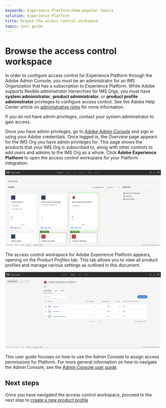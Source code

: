 ```yaml
---
keywords: Experience Platform;home;popular topics
solution: Experience Platform
title: Browse the access control workspace
topic: user guide
---
```


# Browse the access control workspace

In order to configure access control for Experience Platform through the Adobe Admin Console, you must be an administrator for an IMS Organization that has a subscription to Experience Platform. While Adobe supports flexible administrator hierarchies for IMS Orgs, you must have **system administrator**, **product administrator**, or **product profile administrator** privileges to configure access control. See the Adobe Help Center article on [administrative roles](https://helpx.adobe.com/enterprise/using/admin-roles.html) for more information.

If you do not have admin privileges, contact your system administrator to gain access.

Once you have admin privileges, go to [Adobe Admin Console](https://adminconsole.adobe.com) and sign in using your Adobe credentials. Once logged in, the *Overview* page appears for the IMS Org you have admin privileges for. This page shows the products that your IMS Org is subscribed to, along with other controls to add users and admins to the IMS Org as a whole. Click **Adobe Experience Platform** to open the access control workspace for your Platform integration.

![overview-page](../images/overview-page.png)

The access control workspace for Adobe Experience Platform appears, opening on the *Product Profiles* tab. This tab allows you to view all product profiles and manage various settings as outlined in this document.

![platform-access-control](../images/platform-access-control.png)

This user guide focuses on how to use the Admin Console to assign access permissions for Platform. For more general information on how to navigate the Admin Console, see the [Admin Console user guide](https://helpx.adobe.com/enterprise/using/admin-console.html).

## Next steps

Once you have navigated the access control workspace, proceed to the next step to [create a new product profile](create-profile.md)